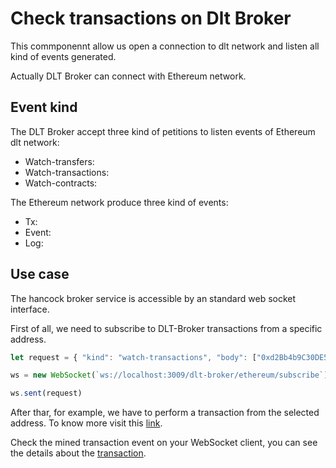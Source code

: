 # Check transactions on Dlt Broker

This commponennt allow us open a connection to dlt network and listen all kind of events generated.

Actually DLT Broker can connect with Ethereum network. 

## Event kind

The DLT Broker accept three kind of petitions to listen events of Ethereum dlt network:

 - Watch-transfers:
 - Watch-transactions:
 - Watch-contracts:

The Ethereum network produce three kind of events:

 - Tx:
 - Event:
 - Log:


## Use case

The hancock broker service is accessible by an standard web socket interface.

First of all, we need to subscribe to DLT-Broker transactions from a specific address.

```javascript
let request = { "kind": "watch-transactions", "body": ["0xd2Bb4b9C30DE543C2a247E818391F37A98E62D3F"], "status" : "pending" };

ws = new WebSocket(`ws://localhost:3009/dlt-broker/ethereum/subscribe`)

ws.sent(request)
```
After thar, for example, we have to perform a transaction from the selected address. To know more visit this  <a href="https://bbva.github.io/hancock-dlt-adapter/api.html#hancock-dlt-adapter-api--dlt-transfers">link</a>.

Check the mined transaction event on your WebSocket client, you can see the details about the <a href="https://bbva.github.io/hancock-ms-dlt-broker/api.html#receivetxmessage">transaction</a>.